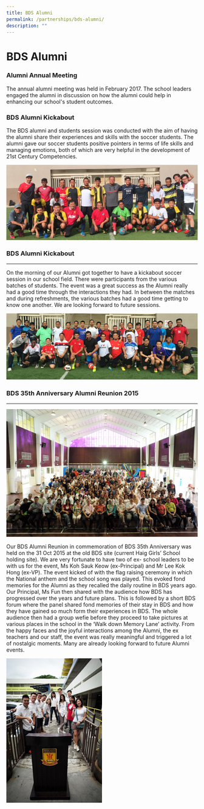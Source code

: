 ```yaml
---
title: BDS Alumni
permalink: /partnerships/bds-alumni/
description: ""
---
```

BDS Alumni
==========


### Alumni Annual Meeting

The annual alumni meeting was held in February 2017. The school leaders engaged the alumni in discussion on how the alumni could help in enhancing our school's student outcomes.

### BDS Alumni Kickabout 

The BDS alumni and students session was conducted with the aim of having the alumni share their experiences and skills with the soccer students. The alumni gave our soccer students positive pointers in terms of life skills and managing emotions, both of which are very helpful in the development of 21st Century Competencies.

![BDS Alumni Kickabout](/images/alumini%20photo01.jpg)

### BDS Alumni Kickabout 
---------------------

On the morning of our Alumni got together to have a kickabout soccer session in our school field. There were participants from the various batches of students. The event was a great success as the Alumni really had a good time through the interactions they had. In between the matches and during refreshments, the various batches had a good time getting to know one another. We are looking forward to future sessions.

![BDS Alumni Kickabout](/images/BDS%20Alumni.png)

### BDS 35th Anniversary Alumni Reunion 2015
----------------------------------------

![BDS 35th Anniversary Alumni Reunion 2015](/images/BDS%2035th%20Anniversary%20Alumni%20Reunion%202015.jpg)

Our BDS Alumni Reunion in commemoration of BDS 35th Anniversary was held on the 31 Oct 2015 at the old BDS site (current Haig Girls’ School holding site). We are very fortunate to have two of ex- school leaders to be with us for the event, Ms Koh Sauk Keow (ex-Principal) and Mr Lee Kok Hong (ex-VP). The event kicked of with the flag raising ceremony in which the National anthem and the school song was played. This evoked fond memories for the Alumni as they recalled the daily routine in BDS years ago. Our Principal, Ms Fun then shared with the audience how BDS has progressed over the years and future plans. This is followed by a short BDS forum where the panel shared fond memories of their stay in BDS and how they have gained so much form their experiences in BDS. The whole audience then had a group wefie before they proceed to take pictures at various places in the school in the ‘Walk down Memory Lane’ activity. From the happy faces and the joyful interactions among the Alumni, the ex teachers and our staff, the event was really meaningful and triggered a lot of nostalgic moments. Many are already looking forward to future Alumni events.

<img src="/images/Alumni.jpg"  
style="width:50%">